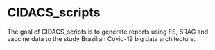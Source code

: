 
# CIDACS_scripts

<!-- badges: start -->
<!-- badges: end -->

The goal of CIDACS_scripts is to generate reports using FS, SRAG and vaccine data
to the study Brazilian Covid-19 big data architecture.

